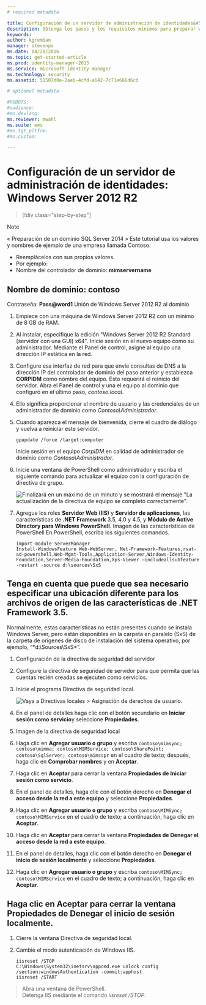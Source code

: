 ```yaml
---
# required metadata

title: Configuración de un servidor de administración de identidades&#58; Windows Server 2012 R2 | Microsoft Identity Manager
description: Obtenga los pasos y los requisitos mínimos para preparar Windows Server 2012 RS de modo que funcione con MIM 2016.
keywords:
author: kgremban
manager: stevenpo
ms.date: 04/28/2016
ms.topic: get-started-article
ms.prod: identity-manager-2015
ms.service: microsoft-identity-manager
ms.technology: security
ms.assetid: 51507d0a-2aeb-4cfd-a642-7c71e666d6cd

# optional metadata

#ROBOTS:
#audience:
#ms.devlang:
ms.reviewer: mwahl
ms.suite: ems
#ms.tgt_pltfrm:
#ms.custom:

---
```


# Configuración de un servidor de administración de identidades: Windows Server 2012 R2

>[!div class="step-by-step"]

> [!NOTE]
> « Preparación de un dominio SQL Server 2014 » Este tutorial usa los valores y nombres de ejemplo de una empresa llamada Contoso.
> - Reemplácelos con sus propios valores.
> - Por ejemplo:
> - Nombre del controlador de dominio: **mimservername**

## Nombre de dominio: **contoso**

Contraseña: **Pass@word1** Unión de Windows Server 2012 R2 al dominio

1. Empiece con una máquina de Windows Server 2012 R2 con un mínimo de 8 GB de RAM.

2. Al instalar, especifique la edición "Windows Server 2012 R2 Standard (servidor con una GUI) x64". Inicie sesión en el nuevo equipo como su administrador.  Mediante el Panel de control, asigne al equipo una dirección IP estática en la red.

3. Configure esa interfaz de red para que envíe consultas de DNS a la dirección IP del controlador de dominio del paso anterior y establezca **CORPIDM** como nombre del equipo.  Esto requerirá el reinicio del servidor.  Abra el Panel de control y una el equipo al dominio que configuró en el último paso, *contoso.local*.

4. Ello significa proporcionar el nombre de usuario y las credenciales de un administrador de dominio como *Contoso\Administrador*.

5. Cuando aparezca el mensaje de bienvenida, cierre el cuadro de diálogo y vuelva a reiniciar este servidor.

    ```
    gpupdate /force /target:computer
    ```

    Inicie sesión en el equipo *CorpIDM* en calidad de administrador de dominio como *Contoso\Administrador*.

6. Inicie una ventana de PowerShell como administrador y escriba el siguiente comando para actualizar el equipo con la configuración de directiva de grupo.

    ![Finalizará en un máximo de un minuto y se mostrará el mensaje "La actualización de la directiva de equipo se completó correctamente".](media/MIM-DeployWS2.png)

7. Agregue los roles **Servidor Web (IIS)** y **Servidor de aplicaciones**, las características de **.NET Framework** 3.5, 4.0 y 4.5, y **Módulo de Active Directory para Windows PowerShell**. Imagen de las características de PowerShell En PowerShell, escriba los siguientes comandos.

    ```
    import-module ServerManager
    Install-WindowsFeature Web-WebServer, Net-Framework-Features,rsat-ad-powershell,Web-Mgmt-Tools,Application-Server,Windows-Identity-Foundation,Server-Media-Foundation,Xps-Viewer –includeallsubfeature -restart -source d:\sources\SxS
    ```

## Tenga en cuenta que puede que sea necesario especificar una ubicación diferente para los archivos de origen de las características de **.NET Framework** 3.5.

Normalmente, estas características no están presentes cuando se instala Windows Server, pero están disponibles en la carpeta en paralelo (SxS) de la carpeta de orígenes de disco de instalación del sistema operativo, por ejemplo, “*d:\Sources\SxS\*”.

1. Configuración de la directiva de seguridad del servidor

2. Configure la directiva de seguridad de servidor para que permita que las cuentas recién creadas se ejecuten como servicios.

3. Inicie el programa Directiva de seguridad local.

    ![Vaya a **Directivas locales > Asignación de derechos de usuario**.](media/MIM-DeployWS3.png)

4. En el panel de detalles haga clic con el botón secundario en **Iniciar sesión como servicio**y seleccione **Propiedades**.

5. Imagen de la directiva de seguridad local

6.  Haga clic en **Agregar usuario o grupo** y escriba `contoso\mimsync; contoso\mimma; contoso\MIMService; contoso\SharePoint; contoso\SqlServer; contoso\mimsspr` en el cuadro de texto; después, haga clic en **Comprobar nombres** y en **Aceptar**.

7. Haga clic en **Aceptar** para cerrar la ventana **Propiedades de Iniciar sesión como servicio**.

8. En el panel de detalles, haga clic con el botón derecho en **Denegar el acceso desde la red a este equipo** y seleccione **Propiedades**.

9. Haga clic en **Agregar usuario o grupo** y escriba `contoso\MIMSync; contoso\MIMService` en el cuadro de texto; a continuación, haga clic en **Aceptar**.

10. Haga clic en **Aceptar** para cerrar la ventana **Propiedades de Denegar el acceso desde la red a este equipo**.

11. En el panel de detalles, haga clic con el botón derecho en **Denegar el inicio de sesión localmente** y seleccione **Propiedades**.

12. Haga clic en **Agregar usuario o grupo** y escriba `contoso\MIMSync; contoso\MIMService` en el cuadro de texto; a continuación, haga clic en **Aceptar**.


## Haga clic en **Aceptar** para cerrar la ventana **Propiedades de Denegar el inicio de sesión localmente**.

1.  Cierre la ventana Directiva de seguridad local.

2.  Cambie el modo autenticación de Windows IIS.

    ```
    iisreset /STOP
    C:\Windows\System32\inetsrv\appcmd.exe unlock config /section:windowsAuthentication -commit:apphost
    iisreset /START
    ```

>Abra una ventana de PowerShell.  
Detenga IIS mediante el comando *iisreset /STOP*.


<!--HONumber=Apr16_HO4-->


